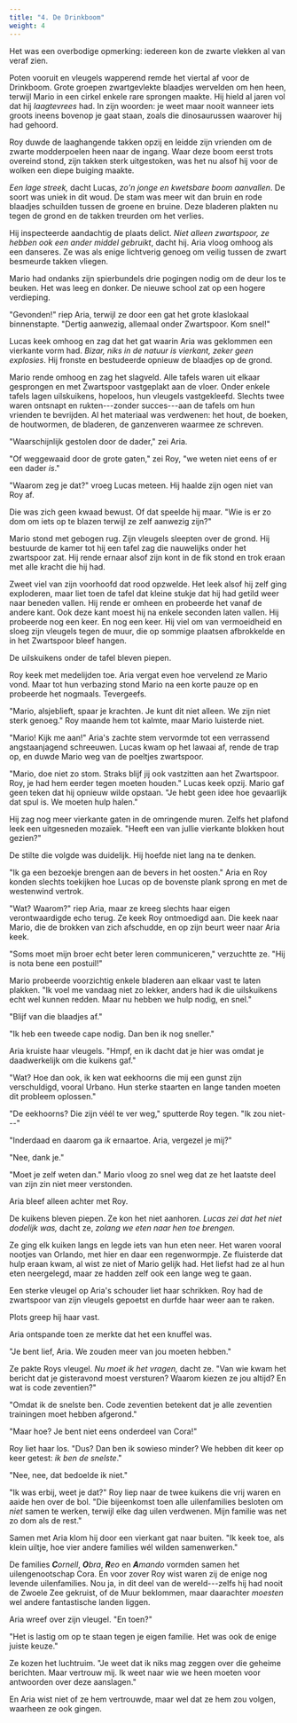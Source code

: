 ```yaml
---
title: "4. De Drinkboom"
weight: 4
---
```


Het was een overbodige opmerking: iedereen kon de zwarte vlekken al van veraf zien. 

Poten vooruit en vleugels
wapperend remde het viertal af voor de Drinkboom. Grote groepen
zwartgevlekte blaadjes wervelden om hen heen, terwijl Mario in een cirkel
enkele rare sprongen maakte. Hij hield al jaren vol dat hij _laagtevrees_
had. In zijn woorden: je weet maar nooit wanneer iets groots ineens
bovenop je gaat staan, zoals die dinosaurussen waarover hij had gehoord.

Roy duwde de laaghangende takken opzij en leidde zijn
vrienden om de zwarte modderpoelen heen naar de ingang. Waar
deze boom eerst trots overeind stond, zijn takken sterk
uitgestoken, was het nu alsof hij voor de wolken een diepe buiging
maakte. 

*Een lage streek,* dacht Lucas, *zo'n jonge en kwetsbare boom aanvallen*. De soort was uniek in dit woud. De stam was meer wit dan
bruin en rode blaadjes schuilden tussen de groene en bruine. Deze bladeren plakten nu tegen de grond en de takken treurden om het verlies.

Hij inspecteerde aandachtig de plaats delict. *Niet alleen zwartspoor,
ze hebben ook een ander middel gebruikt*, dacht hij. Aria vloog omhoog als een danseres. Ze was als enige lichtverig genoeg om veilig tussen de zwart besmeurde takken vliegen.

Mario had ondanks zijn spierbundels drie pogingen nodig om de
deur los te beuken. Het was leeg en donker. De nieuwe school zat op een hogere verdieping.

"Gevonden!" riep Aria, terwijl ze door een gat het grote
klaslokaal binnenstapte. "Dertig aanwezig, allemaal onder Zwartspoor. Kom snel!"

Lucas keek omhoog en zag dat het gat waarin Aria was geklommen een vierkante vorm had. *Bizar, niks in de natuur is vierkant, zeker geen explosies*. Hij fronste en bestudeerde opnieuw de blaadjes op de grond.

Mario rende omhoog en zag het slagveld. Alle tafels waren uit elkaar
gesprongen en met Zwartspoor vastgeplakt aan de vloer. Onder enkele
tafels lagen uilskuikens, hopeloos, hun vleugels vastgekleefd. Slechts
twee waren ontsnapt en rukten---zonder succes---aan de tafels om hun vrienden te bevrijden. Al het materiaal was verdwenen: het hout, de boeken, de houtwormen, de bladeren, de ganzenveren waarmee ze schreven.

"Waarschijnlijk gestolen door de dader," zei Aria.

"Of weggewaaid door de grote gaten," zei Roy, "we weten niet eens of er een dader _is_."

"Waarom zeg je dat?" vroeg Lucas meteen. Hij haalde zijn ogen niet van Roy af.

Die was zich geen kwaad bewust. Of dat speelde hij maar. "Wie is er zo dom om iets op te blazen terwijl ze zelf aanwezig zijn?"

Mario stond met gebogen rug. Zijn vleugels sleepten over de grond. Hij bestuurde de kamer tot hij een
tafel zag die nauwelijks onder het zwartspoor zat. Hij rende ernaar alsof zijn kont in de fik stond en trok eraan met alle kracht die hij had.

Zweet viel van zijn voorhoofd dat rood opzwelde. Het
leek alsof hij zelf ging exploderen, maar liet toen de tafel dat kleine
stukje dat hij had getild weer naar beneden vallen. Hij rende er omheen
en probeerde het vanaf de andere kant. Ook deze kant moest hij na enkele
seconden laten vallen. Hij probeerde nog een keer. En nog een keer. Hij
viel om van vermoeidheid en sloeg zijn vleugels tegen de muur, die op
sommige plaatsen afbrokkelde en in het Zwartspoor bleef hangen. 

De uilskuikens onder de tafel bleven piepen.

Roy keek met medelijden toe. Aria vergat even hoe vervelend
ze Mario vond. Maar tot hun verbazing stond Mario na een korte pauze op en probeerde het nogmaals. Tevergeefs.

"Mario, alsjeblieft, spaar je krachten. Je kunt dit niet alleen. We zijn
niet sterk genoeg." Roy maande hem tot kalmte, maar Mario luisterde niet.

"Mario! Kijk me aan!" Aria's zachte stem vervormde
tot een verrassend angstaanjagend schreeuwen. Lucas kwam op het lawaai
af, rende de trap op, en duwde Mario weg van de poeltjes zwartspoor. 

"Mario, doe niet zo stom. Straks blijf jij ook vastzitten aan het
Zwartspoor. Roy, je had hem eerder tegen moeten houden." Lucas keek opzij. Mario gaf geen teken dat hij opnieuw wilde opstaan. "Je hebt geen idee hoe gevaarlijk dat spul is. We moeten hulp halen." 

Hij zag nog meer vierkante gaten in de omringende muren. Zelfs het plafond leek een uitgesneden mozaïek. "Heeft een van jullie vierkante blokken hout gezien?"

De stilte die volgde was duidelijk. Hij hoefde niet lang na te denken.

"Ik ga een bezoekje brengen aan de bevers in het oosten." Aria en Roy konden slechts toekijken hoe Lucas op de bovenste plank sprong en met de westenwind
vertrok.

"Wat? Waarom?" riep Aria, maar ze kreeg slechts haar
eigen verontwaardigde echo terug. Ze keek Roy ontmoedigd aan. Die keek
naar Mario, die de brokken van zich afschudde, en op zijn beurt weer naar Aria keek.

"Soms moet mijn broer echt beter leren communiceren," verzuchtte ze. "Hij is nota bene een postuil!"

Mario probeerde voorzichtig enkele bladeren aan elkaar vast te laten plakken. "Ik voel me vandaag niet zo lekker, anders had ik die uilskuikens echt wel kunnen redden. Maar nu hebben we hulp nodig, en snel."

"Blijf van die blaadjes af."

"Ik heb een tweede cape nodig. Dan ben ik nog sneller."

Aria kruiste haar vleugels. "Hmpf, en ik dacht dat je hier was omdat je daadwerkelijk om die kuikens gaf."

"Wat? Hoe dan ook, ik ken wat eekhoorns die mij een gunst zijn verschuldigd, vooral Urbano. Hun sterke staarten en lange tanden moeten dit probleem oplossen."

"De eekhoorns? Die zijn véél te ver weg," sputterde Roy tegen. "Ik zou niet---"

"Inderdaad en daarom ga _ik_ ernaartoe. Aria, vergezel je mij?" 

"Nee, dank je."

"Moet je zelf weten dan." Mario vloog zo snel weg dat ze het laatste deel van zijn zin niet meer verstonden.

Aria bleef alleen achter met Roy.

De kuikens bleven piepen. Ze kon het niet aanhoren. *Lucas zei dat het niet dodelijk was,* dacht ze, *zolang we eten naar hen toe brengen.*

Ze ging elk kuiken langs en legde iets van hun eten neer. Het waren vooral nootjes van Orlando, met hier en daar een regenwormpje. Ze fluisterde dat hulp eraan kwam, al wist ze niet of Mario gelijk had. Het liefst had ze al hun eten neergelegd, maar ze hadden zelf ook een lange weg te gaan.

Een sterke vleugel op Aria's schouder liet haar schrikken. Roy had de zwartspoor van zijn vleugels gepoetst en durfde haar weer aan te raken.

Plots greep hij haar vast. 

Aria ontspande toen ze merkte dat het een knuffel was.

"Je bent lief, Aria. We zouden meer van jou moeten hebben."

Ze pakte Roys vleugel. *Nu moet ik het vragen,* dacht ze. "Van wie kwam het bericht dat je gisteravond moest versturen? Waarom kiezen ze jou altijd? En wat is code zeventien?"

"Omdat ik de snelste ben. Code zeventien betekent dat je alle zeventien trainingen moet hebben afgerond."

"Maar hoe? Je bent niet eens onderdeel van Cora!"

Roy liet haar los. "Dus? Dan ben ik sowieso minder? We hebben dit keer op keer getest: _ik ben de snelste_."

"Nee, nee, dat bedoelde ik niet." 

"Ik was erbij, weet je dat?" Roy liep naar de twee kuikens die vrij waren en aaide hen over de bol. "Die bijeenkomst toen alle uilenfamilies besloten om _niet_ samen te werken, terwijl elke dag uilen verdwenen. Mijn familie was net zo dom als de rest."

Samen met Aria klom hij door een vierkant gat naar buiten. "Ik keek toe, als klein uiltje, hoe vier andere families wél wilden samenwerken."

De families _**C**ornell_, _**O**bra_, _**R**eo_ en _**A**mando_ vormden samen het uilengenootschap Cora. En voor zover Roy wist waren zij de enige nog levende uilenfamilies. Nou ja, in dit deel van de wereld---zelfs hij had nooit de Zwoele Zee gekruist, of de Muur beklommen, maar daarachter _moesten_ wel andere fantastische landen liggen.

Aria wreef over zijn vleugel. "En toen?"

"Het is lastig om op te staan tegen je eigen familie. Het was ook de enige juiste keuze."

Ze kozen het luchtruim. "Je weet dat ik niks mag zeggen over die geheime berichten. Maar vertrouw mij. Ik weet naar wie we heen moeten voor antwoorden over deze aanslagen."

En Aria wist niet of ze hem vertrouwde, maar wel dat ze hem zou volgen, waarheen ze ook gingen.